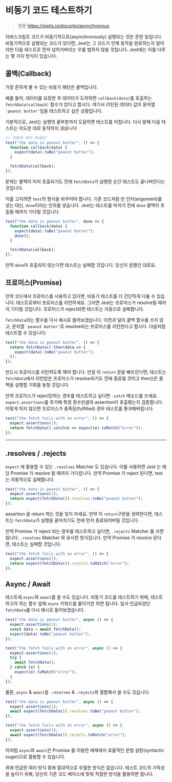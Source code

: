 # 비동기 코드 테스트하기

> 원문 https://jestjs.io/docs/en/asynchronous

자바스크립트 코드가 비동기적으로(asynchronously) 실행되는 것은 흔한 일입니다.
비동기적으로 실행되는 코드가 있다면, Jest는 그 코드가 언제 동작을 완료하는지 알아야만 다음 테스트로 먼저 넘어가버리는 우를 범하지 않을 것입니다. Jest에는 이를 다루는 몇 가지 방식이 있습니다.

## 콜백(Callback)

가장 흔하게 볼 수 있는 비동기 패턴은 콜백입니다.

예를 들어, 데이터를 요청한 후 데이터가 도착하면 `callback(data)`를 호출하는 `fetchData(callback)` 함수가 있다고 합시다. 여기서 리턴된 데이터 값이 문자열 `'peanut butter'`임을 테스트하고 싶은 상황입니다.

기본적으로, Jest는 실행의 끝부분까지 도달하면 테스트를 마칩니다. 다시 말해 다음 테스트는 의도한 대로 동작하지 _않습니다._

```jsx
// 이렇게 하지 마세요!
test("the data is peanut butter", () => {
  function callback(data) {
    expect(data).toBe("peanut butter");
  }

  fetchData(callback);
});
```

문제는 콜백이 미처 호출되기도 전에 `fetchData`가 실행된 순간 테스트도 끝나버린다는 것입니다.

이를 고치려면 `test`의 형식을 바꾸어야 합니다. 기존 코드처럼 빈 인자(argument)를 넣는 대신, `done`이라는 인자를 넣습니다. Jest는 테스트를 마치기 전에 `done` 콜백이 호출될 때까지 기다릴 것입니다.

```jsx
test("the data is peanut butter", done => {
  function callback(data) {
    expect(data).toBe("peanut butter");
    done();
  }

  fetchData(callback);
});
```

만약 `done`이 호출되지 않는다면 테스트는 실패할 것입니다. 당신이 원했던 대로요.

## 프로미스(Promise)

만약 코드에서 프로미스를 사용하고 있다면, 비동기 테스트를 더 간단하게 다룰 수 있습니다. 테스트로부터 프로미스를 리턴하세요. 그러면 Jest는 프로미스가 resolve될 때까지 기다릴 것입니다. 프로미스가 reject되면 테스트는 자동으로 실패합니다.

`fetchData`라는 함수를 다시 예시로 들어보겠습니다. 이전과 달리 콜백 함수를 쓰지 않고, 문자열 `'peanut butter'`로 resolve되는 프로미스를 리턴한다고 합시다. 다음처럼 테스트할 수 있습니다:

```jsx
test("the data is peanut butter", () => {
  return fetchData().then(data => {
    expect(data).toBe("peanut butter");
  });
});
```

반드시 프로미스를 리턴하도록 해야 합니다. 만일 이 `return` 문을 빠뜨린다면, 테스트는 `fetchData`에서 리턴받은 프로미스가 resolve되기도 전에 종료될 것이고 then()은 콜백을 실행할 기회를 놓칠 것입니다.

만약 프로미스가 reject당하는 경우를 테스트하고 싶다면 `.catch` 메소드를 쓰세요. `expect.assertions`를 추가해 특정 횟수만큼의 assertion이 호출됐는지 검증합니다. 이렇게 하지 않으면 프로미스가 충족된(fulfilled) 경우 테스트를 통과해버립니다.

```jsx
test("the fetch fails with an error", () => {
  expect.assertions(1);
  return fetchData().catch(e => expect(e).toMatch("error"));
});
```

---

## .resolves / .rejects

`expect` 에 활용할 수 있는 `.resolves` Matcher 도 있습니다. 이를 사용하면 Jest 는 해당 Promise 가 resolve 될 때까지 기다립니다. 만약 Promise 가 reject 된다면, test 는 자동적으로 실패합니다.

```jsx
test("the data is peanut butter", () => {
  expect.assertions(1);
  return expect(fetchData()).resolves.toBe("peanut butter");
});
```

assertion 을 return 하는 것을 잊지 마세요. 만약 이 `return`구문을 생략한다면, 테스트는 `fetchData`가 실행을 끝마치기도 전에 먼저 종료되어버릴 것입니다.

만약 Promise 가 reject 되는 경우를 테스트하고 싶다면, `.rejects` Matcher 를 쓰면 됩니다. `.resolves` Matcher 와 유사한 방식입니다. 만약 Promise 가 resolve 된다면, 테스트는 실패할 것입니다.

```jsx
test("the fetch fails with an error", () => {
  expect.assertions(1);
  return expect(fetchData()).rejects.toMatch("error");
});
```

## Async / Await

테스트에 `async`와 `await`를 쓸 수도 있습니다. 비동기 코드를 테스트하기 위해, 테스트하고자 하는 함수 앞에 `async` 키워드를 붙이기만 하면 됩니다. 앞서 언급되었던 `fetchData`를 다시 예시로 들어보겠습니다.

```jsx
test("the data is peanut butter", async () => {
  expect.assertions(1);
  const data = await fetchData();
  expect(data).toBe("peanut butter");
});

test("the fetch fails with an error", async () => {
  expect.assertions(1);
  try {
    await fetchData();
  } catch (e) {
    expect(e).toMatch("error");
  }
});
```

물론, `async` & `await`을 `.resolves` & `.rejects`와 결합해서 쓸 수도 있습니다.

```jsx
test("the data is peanut butter", async () => {
  expect.assertions(1);
  await expect(fetchData()).resolves.toBe("peanut butter");
});

test("the fetch fails with an error", async () => {
  expect.assertions(1);
  await expect(fetchData()).rejects.toMatch("error");
});
```

이처럼 `async`와 `await`은 Promise 를 이용한 예제에서 효율적인 문법 설탕(syntactic sugar)으로 활용할 수 있습니다.

위에 언급한 여러 방식 중에 절대적으로 우월한 방식은 없습니다. 테스트 코드의 가독성을 높이기 위해, 당신의 기존 코드 베이스에 맞춰 적절한 방식을 활용하면 됩니다.
